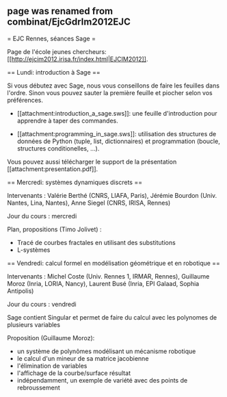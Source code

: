 ## page was renamed from combinat/EjcGdrIm2012EJC
= EJC Rennes, séances Sage =

Page de l'école jeunes chercheurs: [[http://ejcim2012.irisa.fr/index.html|EJCIM2012]].

== Lundi: introduction à Sage ==

Si vous débutez avec Sage, nous vous conseillons de faire les feuilles dans l'ordre. Sinon vous pouvez sauter la première feuille et piocher selon vos préférences.

 * [[attachment:introduction_a_sage.sws]]: une feuille d'introduction pour apprendre à taper des commandes.

 * [[attachment:programming_in_sage.sws]]: utilisation des structures de données de Python (tuple, list, dictionnaires) et programmation (boucle, structures conditionelles, ...).

Vous pouvez aussi télécharger le support de la présentation [[attachment:presentation.pdf]].

== Mercredi: systèmes dynamiques discrets ==

Intervenants : Valérie Berthé (CNRS, LIAFA, Paris), Jérémie Bourdon (Univ. Nantes, Lina, Nantes), Anne Siegel (CNRS, IRISA, Rennes)

Jour du cours : mercredi

Plan, propositions (Timo Jolivet) :

 * Tracé de courbes fractales en utilisant des substitutions
 * L-systèmes

== Vendredi: calcul formel en modélisation géométrique et en robotique ==

Intervenants : Michel Coste (Univ. Rennes 1, IRMAR, Rennes), Guillaume Moroz (Inria, LORIA, Nancy), Laurent Busé (Inria, EPI Galaad, Sophia Antipolis)

Jour du cours : vendredi


Sage contient Singular et permet de faire du calcul avec les polynomes de plusieurs variables

Proposition (Guillaume Moroz):
 * un système de polynômes modélisant un mécanisme robotique
 * le calcul d'un mineur de sa matrice jacobienne
 * l'élimination de variables
 * l'affichage de la courbe/surface résultat
 * indépendamment, un exemple de variété avec des points de rebroussement
